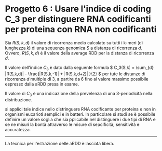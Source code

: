 # Progetto 6 : Usare l'indice di coding C_3 per distinguere RNA codificanti per proteina con RNA non codificanti

Sia $R(S,k,d)$ il valore di ricorrenza medio calcolato su tutti i k-meri (di lunghezza $k$) di una sequenza genomica $S$ a distanza di ricorrenza $d$. Ovvero, $R(S,k,d)$ è il valore della average RDD per la distanza di ricorrenza $d$.

Il valore dell'indice $C_3$ è dato dalla seguente formula 
$ C_3(S,k)  = \sum_{d} |R(S,k,d)| - \frac{|R(S,k,-1)| + |R(S,k,d+2)| }{2} $
per tute le distanze di ricorrenza $d$ multiple di 3, a partire da 6 fino al valore massimo possibile espresso dalla aRDD presa in esame.

Il valore di $C_3$ è una indicazione della prevelenza di una 3-periodicità nella distribuzione.


si applici tale indice nello distringuere RNA codificante per proteina e non in organismi eucarioti semplici e in batteri. In particolare si studi se è possibile definire un valore soglia che sia pplicabile nel distinguere i due tipi di RNA e se ne misuri la bontà attraverso le misure di sepcificità, sensitività e accuratezza.

---
 La tecnica per l'estrazione delle aRDD è lasciata libera.

